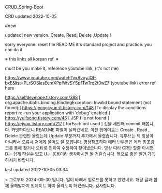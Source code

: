 CRUD_Spring-Boot

CRD updated 2022-10-05

#new

updated! new version. Create, Read, Delete ,Update !

sorry everyone. reset file READ.ME
it's standard project and practice. you can do it.

※ this links all korean ref. ※

must be you make it, reference youtube link, (it's not me)

https://www.youtube.com/watch?v=6vuyJQI-bxE&list=PLrSOSlasEemXPpfWvSYSpfTwTrq2t0wZ7 (youtube link)
error ref here

https://selfdevelope.tistory.com/388 [ org.apache.ibatis.binding.BindingException: Invalid bound statement (not found):]
https://jeongkyun-it.tistory.com/148 [To display the conditions report re-run your application with 'debug' enabled ]
https://yulfsong.tistory.com/45 [ JSP file not found ]
https://ejyoo.tistory.com/217 [ forEach not used ]
깃을 세번째 commit 해봅니다. 커밋하다보니 READ.ME 파일이 날라갔네요. 이전 업데이트는 Create , Read , Delete 관련만 올렸는데 Update 부분까지 추가해서 올렸습니다. 유투브는 제 영상이 아니라서 오류시 저에게 물어도 잘 모릅니다. 영상참조하다 에러 난부분은 에러 참조링크를 통해 찾거나 오타로 인하여 수정하여 찾아냈습니다. 영상 따라 CR만 할줄 아시면 D는 쉽게 하실수 있고 U는 응용이라 생각하시면 될 거같습니다. 앞으로 좋은 일만 가득하시기 바랍니다.

last updated 2022-10-05 03:34

< 그로부터 2024-09-30 입니다.
일이 바뻐서 업로드를 못하고 있었네요. 해당 글과 함께 올해말까지 업데이트 하여 올리도록 하겠습니다. 감사합니다.
